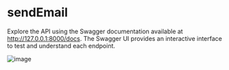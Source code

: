 # sendEmail

Explore the API using the Swagger documentation available at http://127.0.0.1:8000/docs. The Swagger UI provides an interactive interface to test and understand each endpoint.

![image](https://github.com/beyzakercek/sendEmail/assets/79270344/cc6dd886-4240-4956-8551-5883e6a23285)

